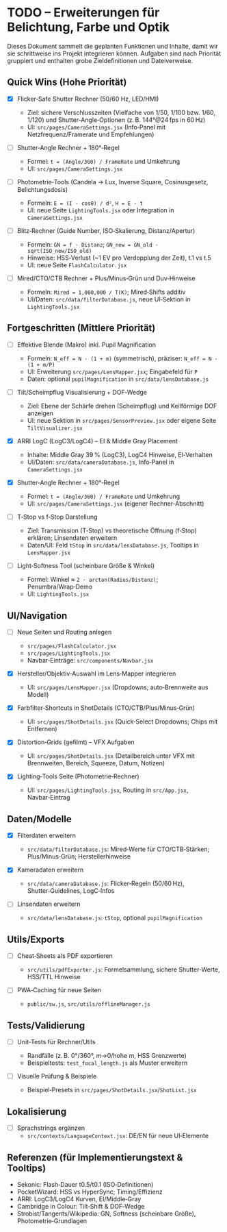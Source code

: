 # TODO – Erweiterungen für Belichtung, Farbe und Optik

Dieses Dokument sammelt die geplanten Funktionen und Inhalte, damit wir sie schrittweise ins Projekt integrieren können. Aufgaben sind nach Priorität gruppiert und enthalten grobe Zieldefinitionen und Dateiverweise.

## Quick Wins (Hohe Priorität)

- [x] Flicker‑Safe Shutter Rechner (50/60 Hz, LED/HMI)
  - Ziel: sichere Verschlusszeiten (Vielfache von 1/50, 1/100 bzw. 1/60, 1/120) und Shutter‑Angle‑Optionen (z. B. 144°@24 fps in 60 Hz)
  - UI: `src/pages/CameraSettings.jsx` (Info‑Panel mit Netzfrequenz/Framerate und Empfehlungen)

- [ ] Shutter‑Angle Rechner + 180°‑Regel
  - Formel: `t = (Angle/360) / FrameRate` und Umkehrung
  - UI: `src/pages/CameraSettings.jsx`

- [ ] Photometrie‑Tools (Candela → Lux, Inverse Square, Cosinusgesetz, Belichtungsdosis)
  - Formeln: `E = (I · cosθ) / d²`, `H = E · t`
  - UI: neue Seite `LightingTools.jsx` oder Integration in `CameraSettings.jsx`

- [ ] Blitz‑Rechner (Guide Number, ISO‑Skalierung, Distanz/Apertur)
  - Formeln: `GN = f · Distanz`; `GN_new = GN_old · sqrt(ISO_new/ISO_old)`
  - Hinweise: HSS‑Verlust (~1 EV pro Verdopplung der Zeit), t.1 vs t.5
  - UI: neue Seite `FlashCalculator.jsx`

- [ ] Mired/CTO/CTB Rechner + Plus/Minus‑Grün und Duv‑Hinweise
  - Formeln: `Mired = 1,000,000 / T(K)`; Mired‑Shifts additiv
  - UI/Daten: `src/data/filterDatabase.js`, neue UI‑Sektion in `LightingTools.jsx`

## Fortgeschritten (Mittlere Priorität)

- [ ] Effektive Blende (Makro) inkl. Pupil Magnification
  - Formeln: `N_eff = N · (1 + m)` (symmetrisch), präziser: `N_eff = N · (1 + m/P)`
  - UI: Erweiterung `src/pages/LensMapper.jsx`; Eingabefeld für `P`
  - Daten: optional `pupilMagnification` in `src/data/lensDatabase.js`

- [ ] Tilt/Scheimpflug Visualisierung + DOF‑Wedge
  - Ziel: Ebene der Schärfe drehen (Scheimpflug) und Keilförmige DOF anzeigen
  - UI: neue Sektion in `src/pages/SensorPreview.jsx` oder eigene Seite `TiltVisualizer.jsx`

- [x] ARRI LogC (LogC3/LogC4) – EI & Middle Gray Placement
  - Inhalte: Middle Gray 39 % (LogC3), LogC4 Hinweise, EI‑Verhalten
  - UI/Daten: `src/data/cameraDatabase.js`, Info‑Panel in `CameraSettings.jsx`

- [x] Shutter‑Angle Rechner + 180°‑Regel
  - Formel: `t = (Angle/360) / FrameRate` und Umkehrung
  - UI: `src/pages/CameraSettings.jsx` (eigener Rechner‑Abschnitt)

- [ ] T‑Stop vs f‑Stop Darstellung
  - Ziel: Transmission (T‑Stop) vs theoretische Öffnung (f‑Stop) erklären; Linsendaten erweitern
  - Daten/UI: Feld `tStop` in `src/data/lensDatabase.js`, Tooltips in `LensMapper.jsx`

- [ ] Light‑Softness Tool (scheinbare Größe & Winkel)
  - Formel: Winkel ≈ `2 · arctan(Radius/Distanz)`; Penumbra/Wrap‑Demo
  - UI: `LightingTools.jsx`

## UI/Navigation

- [ ] Neue Seiten und Routing anlegen
  - `src/pages/FlashCalculator.jsx`
  - `src/pages/LightingTools.jsx`
  - Navbar‑Einträge: `src/components/Navbar.jsx`

- [x] Hersteller/Objektiv‑Auswahl im Lens‑Mapper integrieren
  - UI: `src/pages/LensMapper.jsx` (Dropdowns; auto‑Brennweite aus Modell)

- [x] Farbfilter‑Shortcuts in ShotDetails (CTO/CTB/Plus/Minus‑Grün)
  - UI: `src/pages/ShotDetails.jsx` (Quick‑Select Dropdowns; Chips mit Entfernen)

- [x] Distortion‑Grids (gefilmt) – VFX Aufgaben
  - UI: `src/pages/ShotDetails.jsx` (Detailbereich unter VFX mit Brennweiten, Bereich, Squeeze, Datum, Notizen)

- [x] Lighting‑Tools Seite (Photometrie‑Rechner)
  - UI: `src/pages/LightingTools.jsx`, Routing in `src/App.jsx`, Navbar‑Eintrag

## Daten/Modelle

- [x] Filterdaten erweitern
  - `src/data/filterDatabase.js`: Mired‑Werte für CTO/CTB‑Stärken; Plus/Minus‑Grün; Herstellerhinweise

- [x] Kameradaten erweitern
  - `src/data/cameraDatabase.js`: Flicker‑Regeln (50/60 Hz), Shutter‑Guidelines, LogC‑Infos

- [ ] Linsendaten erweitern
  - `src/data/lensDatabase.js`: `tStop`, optional `pupilMagnification`

## Utils/Exports

- [ ] Cheat‑Sheets als PDF exportieren
  - `src/utils/pdfExporter.js`: Formelsammlung, sichere Shutter‑Werte, HSS/TTL Hinweise

- [ ] PWA‑Caching für neue Seiten
  - `public/sw.js`, `src/utils/offlineManager.js`

## Tests/Validierung

- [ ] Unit‑Tests für Rechner/Utils
  - Randfälle (z. B. 0°/360°, m→0/hohe m, HSS Grenzwerte)
  - Beispieltests: `test_focal_length.js` als Muster erweitern

- [ ] Visuelle Prüfung & Beispiele
  - Beispiel‑Presets in `src/pages/ShotDetails.jsx`/`ShotList.jsx`

## Lokalisierung

- [ ] Sprachstrings ergänzen
  - `src/contexts/LanguageContext.jsx`: DE/EN für neue UI‑Elemente

## Referenzen (für Implementierungstext & Tooltips)

- Sekonic: Flash‑Dauer t0.5/t0.1 (ISO‑Definitionen)
- PocketWizard: HSS vs HyperSync; Timing/Effizienz
- ARRI: LogC3/LogC4 Kurven, EI/Middle‑Gray
- Cambridge in Colour: Tilt‑Shift & DOF‑Wedge
- Strobist/Tangents/Wikipedia: GN, Softness (scheinbare Größe), Photometrie‑Grundlagen